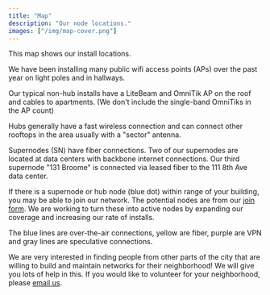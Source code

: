 ```yaml
---
title: "Map"
description: "Our node locations."
images: ["/img/map-cover.png"]
---
```


This map shows our install locations. 

We have been installing many public wifi access points (APs) over the past year on light poles and in hallways. 

Our typical non-hub installs have a LiteBeam and OmniTik AP on the roof and cables to apartments. (We don't include the single-band OmniTiks in the AP count)

Hubs generally have a fast wireless connection and can connect other rooftops in the area usually with a "sector" antenna. 

Supernodes (SN) have fiber connections. Two of our supernodes are located at data centers with backbone internet connections. Our third supernode "131 Broome" is connected via leased fiber to the 111 8th Ave data center.

If there is a supernode or hub node (blue dot) within range of your building, you may be able to join our network. The potential nodes are from our [join form](https://forms.nycmesh.net/join/). We are working to turn these into active nodes by expanding our coverage and increasing our rate of installs.

The blue lines are over-the-air connections, yellow are fiber, purple are VPN and gray lines are speculative connections.

We are very interested in finding people from other parts of the city that are willing to build and maintain networks for their neighborhood! We will give you lots of help in this. If you would like to volunteer for your neighborhood, please [email us](mailto:contact@nycmesh.net).
